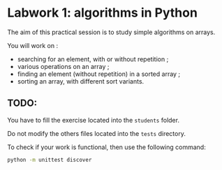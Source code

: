# Labwork 1: algorithms in Python

The aim of this practical session is to study simple algorithms on arrays. 

You will work on :
- searching for an element, with or without repetition ;
- various operations on an array ;
- finding an element (without repetition) in a sorted array ; 
- sorting an array, with different sort variants.

## TODO:
You have to fill the exercise located into the `students` folder.

Do not modify the others files located into the `tests` directory. 

To check if your work is functional, then use the following command:
```bash
python -m unittest discover
```

